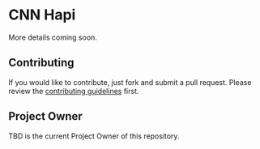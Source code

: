 # CNN Hapi

More details coming soon.


## Contributing

If you would like to contribute, just fork and submit a pull request.  Please
review the [contributing guidelines](./CONTRIBUTING.md)
first.


## Project Owner

TBD is the current Project Owner of this repository.

